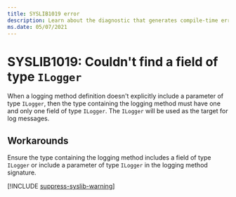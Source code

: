 ```yaml
---
title: SYSLIB1019 error
description: Learn about the diagnostic that generates compile-time error SYSLIB1019.
ms.date: 05/07/2021
---
```


# SYSLIB1019: Couldn't find a field of type `ILogger`

When a logging method definition doesn't explicitly include a parameter of type `ILogger`, then the type containing the logging method must have one and only one field of type `ILogger`. The `ILogger` will be used as the target for log messages.

## Workarounds

Ensure the type containing the logging method includes a field of type `ILogger` or include a parameter of type `ILogger` in the logging method signature.

[!INCLUDE [suppress-syslib-warning](includes/suppress-source-generator-diagnostics.md)]
